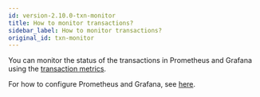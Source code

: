 ```yaml
---
id: version-2.10.0-txn-monitor
title: How to monitor transactions?
sidebar_label: How to monitor transactions?
original_id: txn-monitor
---
```


You can monitor the status of the transactions in Prometheus and Grafana using the [transaction metrics](https://pulsar.apache.org/docs/en/next/reference-metrics/#pulsar-transaction). 

For how to configure Prometheus and Grafana, see [here](https://pulsar.apache.org/docs/en/next/deploy-monitoring).
